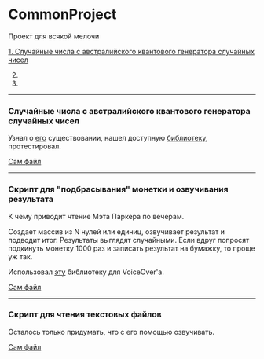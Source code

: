 # CommonProject
Проект для всякой мелочи

[1. Случайные числа с австралийского квантового генератора случайных чисел](https://github.com/PigraTestudo/CommonProject/edit/master/README.md#случайные-числа-с-австралийского-квантового-генератора-случайных-чисел)

2.


3.

---------------------------------------------------------------------------------------------------------------------------------
### Случайные числа с австралийского квантового генератора случайных чисел

Узнал о [его](https://qrng.anu.edu.au) существовании, нашел доступную [библиотеку](https://pypi.org/project/quantum-random), протестировал.

[Сам файл](ANUQuantumTest.py)

---------------------------------------------------------------------------------------------------------------------------------
### Скрипт для "подбрасывания" монетки и озвучивания результата

К чему приводит чтение Мэта Паркера по вечерам. 

Создает массив из N нулей или единиц, озвучивает результат и подводит итог. 
Результаты выглядят случайными. Если вдруг попросят подкинуть монетку 1000 раз и записать результат на бумажку, то проще уж так.

Использовал [эту](https://pypi.org/project/pyttsx3) библиотеку для VoiceOver'а.

[Сам файл](VoiceOverHeadsAndTales.py)

---------------------------------------------------------------------------------------------------------------------------------
### Скрипт для чтения текстовых файлов

Осталось только придумать, что с его помощью озвучивать.

[Сам файл](VoiceOverTextFiles.py)
